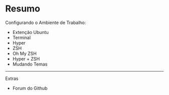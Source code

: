 # Resumo

Configurando o Ambiente de Trabalho:
- Extenção Ubuntu
- Terminal
- Hyper
- ZSH
- Oh My ZSH
- Hyper + ZSH
- Mudando Temas

---
Extras
- Forum do Github